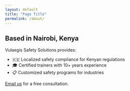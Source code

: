 ```yaml
---
layout: default
title: "Page Title"
permalink: /about/
---
```


## Based in Nairobi, Kenya

Vulaegis Safety Solutions provides:

- 🇰🇪 Localized safety compliance for Kenyan regulations
- 🎓 Certified trainers with 10+ years experience
- 📋 Customized safety programs for industries

[Email us](mailto:vulaegis.safety@gmail.com) for a free consultation.
